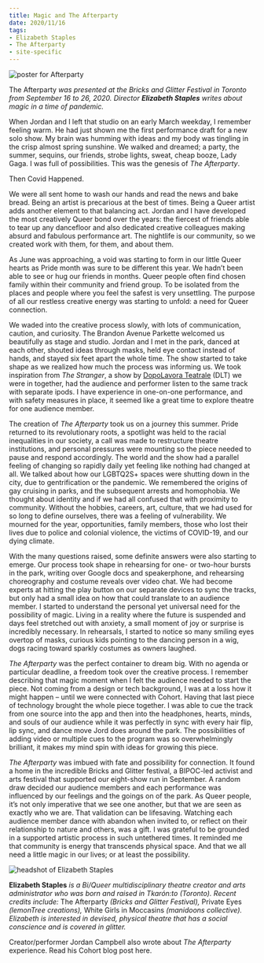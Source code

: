 ```yaml
---
title: Magic and The Afterparty 
date: 2020/11/16
tags:
- Elizabeth Staples
- The Afterparty
- site-specific
---
```

![poster for Afterparty](afterparty_test.jpg)

The Afterparty *was presented at the Bricks and Glitter Festival in Toronto from September 16 to 26, 2020. Director **Elizabeth Staples** writes about magic in a time of pandemic.* 

When Jordan and I left that studio on an early March weekday, I remember feeling warm. He had just shown me the first performance draft for a new solo show. My brain was humming with ideas and my body was tingling in the crisp almost spring sunshine. We walked and dreamed; a party, the summer, sequins, our friends, strobe lights, sweat, cheap booze, Lady Gaga. I was full of possibilities. This was the genesis of *The Afterparty*.

Then Covid Happened. 

We were all sent home to wash our hands and read the news and bake bread. Being an artist is precarious at the best of times. Being a Queer artist adds another element to that balancing act. Jordan and I have developed the most creatively Queer bond over the years: the fiercest of friends able to tear up any dancefloor and also dedicated creative colleagues making absurd and fabulous performance art. The nightlife is our community, so we created work with them, for them, and about them. 

As June was approaching, a void was starting to form in our little Queer hearts as Pride month was sure to be different this year. We hadn’t been able to see or hug our friends in months. Queer people often find chosen family within their community and friend group. To be isolated from the places and people where you feel the safest is very unsettling. The purpose of all our restless creative energy was starting to unfold: a need for Queer connection.

We waded into the creative process slowly, with lots of communication, caution, and curiosity. The Brandon Avenue Parkette welcomed us beautifully as stage and studio. Jordan and I met in the park, danced at each other, shouted ideas through masks, held eye contact instead of hands, and stayed six feet apart the whole time. The show started to take shape as we realized how much the process was informing us. We took inspiration from *The Stranger*, a show by [DopoLavora Teatrale](https://www.dltexperience.com/experiences) (DLT)  we were in together, had the audience and performer listen to the same track with separate ipods. I have experience in one-on-one performance, and with safety measures in place, it seemed like a great time to explore theatre for one audience member. 

The creation of *The Afterparty* took us on a journey this summer. Pride returned to its revolutionary roots, a spotlight was held to the racial inequalities in our society, a call was made to restructure theatre institutions, and personal pressures were mounting so the piece needed to pause and respond accordingly. The world and the show had a parallel feeling of changing so rapidly daily yet feeling like nothing had changed at all. We talked about how our LGBTQ2S+ spaces were shutting down in the city, due to gentrification or the pandemic. We remembered the origins of gay cruising in parks, and the subsequent arrests and homophobia. We thought about identity and if we had all confused that with proximity to community. Without the hobbies, careers, art, culture, that we had used for so long to define ourselves, there was a feeling of vulnerability. We mourned for the year, opportunities, family members, those who lost their lives due to police and colonial violence, the victims of COVID-19, and our dying climate. 

With the many questions raised, some definite answers were also starting to emerge. Our process took shape in rehearsing for one- or two-hour bursts in the park, writing over Google docs and speakerphone, and rehearsing choreography and costume reveals over video chat. We had become experts at hitting the play button on our separate devices to sync the tracks, but only had a small idea on how that could translate to an audience member. I started to understand the personal yet universal need for the possibility of magic. Living in a reality where the future is suspended and days feel stretched out with anxiety, a small moment of joy or surprise is incredibly necessary. In rehearsals, I started to notice so many smiling eyes overtop of masks, curious kids pointing to the dancing person in a wig, dogs racing toward sparkly costumes as owners laughed. 

*The Afterparty* was the perfect container to dream big. With no agenda or particular deadline, a freedom took over the creative process. I remember describing that magic moment when I felt the audience needed to start the piece. Not coming from a design or tech background, I was at a loss how it might happen – until we were connected with Cohort. Having that last piece of technology brought the whole piece together. I was able to cue the track from one source into the app and then into the headphones, hearts, minds, and souls of our audience while it was perfectly in sync with every hair flip, lip sync, and dance move Jord does around the park. The possibilities of adding video or multiple cues to the program was so overwhelmingly brilliant, it makes my mind spin with ideas for growing this piece.

*The Afterparty* was imbued with fate and possibility for connection. It found a home in the incredible Bricks and Glitter festival, a BIPOC-led activist and arts festival that supported our eight-show run in September. A random draw decided our audience members and each performance was influenced by our feelings and the goings on of the park. As Queer people, it’s not only imperative that we see one another, but that we are seen as exactly who we are. That validation can be lifesaving. Watching each audience member dance with abandon when invited to, or reflect on their relationship to nature and others, was a gift. I was grateful to be grounded in a supported artistic process in such untethered times. It reminded me that community is energy that transcends physical space. And that we all need a little magic in our lives; or at least the possibility. 

![headshot of Elizabeth Staples](ElizabethStaples-Headshot_crop.jpg)

**Elizabeth Staples** *is a Bi/Queer multidisciplinary theatre creator and arts administrator who was born and raised in Tkarón:to (Toronto). Recent credits include:* The Afterparty *(Bricks and Glitter Festival),* Private Eyes *(lemonTree creations),* White Girls in Moccasins *(manidoons collective). Elizabeth is interested in devised, physical theatre that has a social conscience and is covered in glitter.*


Creator/performer Jordan Campbell also wrote about *The Afterparty* experience. Read his Cohort blog post here.
